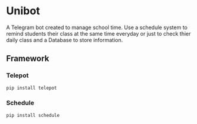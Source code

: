# Unibot

A Telegram bot created to manage school time. Use a schedule system to remind students their class at the same time everyday or just to check thier daily class and a Database to store information.

## Framework

### Telepot

```bash
pip install telepot
```
### Schedule 

```bash
pip install schedule
```
